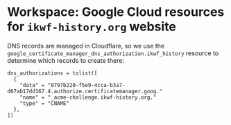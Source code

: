 # Workspace: Google Cloud resources for `ikwf-history.org` website

DNS records are managed in Cloudflare, so we use the
`google_certificate_manager_dns_authorization.ikwf_history` resource to
determine which records to create there:

```
dns_authorizations = tolist([
  {
    "data" = "0797b220-f5e9-4cca-b3a7-d67ab17dd167.4.authorize.certificatemanager.goog."
    "name" = "_acme-challenge.ikwf-history.org."
    "type" = "CNAME"
  },
])
```
